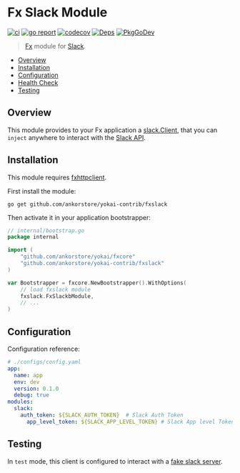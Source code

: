 # Fx Slack Module

[![ci](https://github.com/ankorstore/yokai-contrib/actions/workflows/fxslack-ci.yml/badge.svg)](https://github.com/ankorstore/yokai-contrib/actions/workflows/fxslack-ci.yml)
[![go report](https://goreportcard.com/badge/github.com/ankorstore/yokai-contrib/fxslack)](https://goreportcard.com/report/github.com/ankorstore/yokai-contrib/fxslack)
[![codecov](https://codecov.io/gh/ankorstore/yokai-contrib/graph/badge.svg?token=ghUBlFsjhR&flag=fxslack)](https://app.codecov.io/gh/ankorstore/yokai-contrib/tree/main/fxslack)
[![Deps](https://img.shields.io/badge/osi-deps-blue)](https://deps.dev/go/github.com%2Fankorstore%2Fyokai-contrib%2Ffxslack)
[![PkgGoDev](https://pkg.go.dev/badge/github.com/ankorstore/yokai-contrib/fxslack)](https://pkg.go.dev/github.com/ankorstore/yokai-contrib/fxslack)

> [Fx](https://uber-go.github.io/fx/) module for [Slack](https://api.slack.com).

<!-- TOC -->
* [Overview](#overview)
* [Installation](#installation)
* [Configuration](#configuration)
* [Health Check](#health-check)
* [Testing](#testing)
<!-- TOC -->

## Overview

This module provides to your Fx application a [slack.Client](https://pkg.go.dev/github.com/slack-go/slack#Client),
that you can `inject` anywhere to interact with the [Slack API](https://api.slack.com).

## Installation

This module requires [fxhttpclient](https://github.com/ankorstore/yokai/tree/main/fxhttpclient).

First install the module:

```shell
go get github.com/ankorstore/yokai-contrib/fxslack
```

Then activate it in your application bootstrapper:

```go
// internal/bootstrap.go
package internal

import (
	"github.com/ankorstore/yokai/fxcore"
	"github.com/ankorstore/yokai-contrib/fxslack"
)

var Bootstrapper = fxcore.NewBootstrapper().WithOptions(
	// load fxslack module
	fxslack.FxSlackbModule,
	// ...
)
```

## Configuration

Configuration reference:

```yaml
# ./configs/config.yaml
app:
  name: app
  env: dev
  version: 0.1.0
  debug: true
modules:
  slack:
    auth_token: ${SLACK_AUTH_TOKEN}  # Slack Auth Token
	  app_level_token: ${SLACK_APP_LEVEL_TOKEN} # Slack App level Token
```

## Testing

In `test` mode, this client is configured to interact with a [fake slack server](https://github.com/slack-go/slack/tree/master/slacktest).
